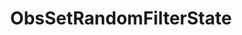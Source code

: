 ---
name: ObsSetRandomFilterState
title: ObsSetRandomFilterState
description: Modify the state of a random filter within a scene or source
parameters:
  - name: scene
    import: obs-studio/scene
  - name: source
    import: obs-studio/source
  - name: filterName
    import: obs-studio/filter-name
  - name: state
    import: obs-studio/filter-state
  - name: connection
    import: obs-studio/connection
---